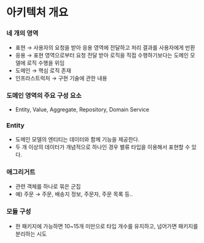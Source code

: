 # 아키텍처 개요

### 네 개의 영역

- 표현 → 사용자의 요청을 받아 응용 영역에 전달하고 처리 결과를 사용자에게 반환
- 응용 → 표현 영역으로부터 요청 전달 받아 로직을 직접 수행하기보다는 도메인 모델에 로직 수행을 위임
- 도메인 → 핵심 로직 존재
- 인프라스트럭처 → 구현 기술에 관한 내용

### 도메인 영역의 주요 구성 요소

- Entity, Value, Aggregate, Repository, Domain Service

### Entity

- 도메인 모델의 엔티티는 데이터와 함께 기능을 제공한다.
- 두 개 이상의 데이터가 개념적으로 하나인 경우 밸류 타입을 이용해서 표현할 수 있다.

### 애그리거트

- 관련 객체를 하나로 묶은 군집
- 예) 주문 → 주문, 배송지 정보, 주문자, 주문 목록 등..

### 모듈 구성

- 한 패키지에 가능하면 10~15개 미만으로 타입 개수를 유지하고, 넘어가면 패키지를 분리하는 시도